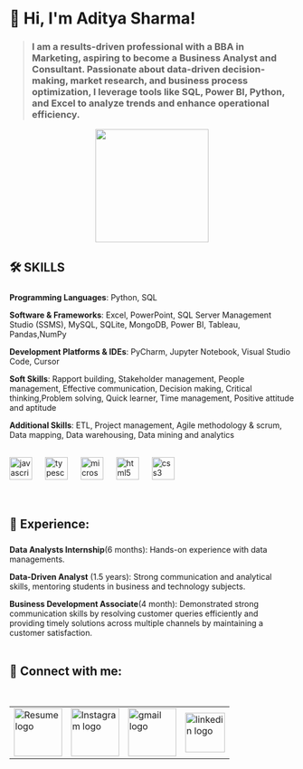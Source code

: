 # 👋 Hi, I'm Aditya Sharma!

>**<h3>I am a results-driven professional with a BBA in Marketing, aspiring to become a Business Analyst and Consultant. Passionate about data-driven decision-making, market research, and business process optimization, I leverage tools like SQL, Power BI, Python, and Excel to analyze trends and enhance operational efficiency.</h3>**
<p align="center">
<img height="200" src="https://cdn.dribbble.com/users/8619169/screenshots/16116886/media/a63d64bcccad878cb9dfdb9a9f6b6416.gif"  />
</p>

###

## 🛠️ SKILLS  

<p style="font-size: 24px;">
  
**Programming Languages**: Python, SQL 

**Software & Frameworks**: Excel, PowerPoint, SQL Server Management Studio (SSMS), MySQL, SQLite, MongoDB, Power BI, Tableau, Pandas,NumPy 

**Development Platforms & IDEs**:  PyCharm, Jupyter Notebook, Visual Studio Code, Cursor 

**Soft Skills**: Rapport building, Stakeholder management, People management, Effective communication, Decision making, Critical thinking,Problem solving, Quick learner, Time management, Positive attitude and aptitude 

**Additional Skills**: ETL, Project management, Agile methodology & scrum, Data mapping, Data warehousing, Data mining and analytics 
<br><br>
</p>

<div align="left">
  <img src="https://upload.wikimedia.org/wikipedia/commons/8/87/Sql_data_base_with_logo.png" height="40" alt="javascript logo"  />
  <img width="15" />
  <img src="https://upload.wikimedia.org/wikipedia/commons/c/c3/Python-logo-notext.svg" height="40" alt="typescript logo"  />
  <img width="15" />
  <img src="https://github.com/user-attachments/assets/3ee30f93-8f31-4056-865b-506725bcc546" height="40" alt="microsoft_office_excel"  />
  <img width="15" />
  <img src="https://th.bing.com/th?id=OSK.a7177a97eea720a74a2020d18260a6a0&w=46&h=46&c=11&rs=1&qlt=80&o=6&dpr=1.3&pid=SANGAM" height="40" alt="html5 logo"  />
  <img width="15" />
  <img src="https://upload.wikimedia.org/wikipedia/commons/4/4b/Tableau_Logo.png" height="40" alt="css3 logo"  />
  <img width="15" />
 
</div>
<br><br>


## 💼 Experience:
<p style="font-size: 24px;">
  
**Data Analysts Internship**(6 months): Hands-on experience with data managements.

**Data-Driven Analyst** (1.5 years): Strong communication and analytical skills, mentoring students in business and technology subjects.

**Business Development Associate**(4 month): Demonstrated strong communication skills by resolving customer queries efficiently and providing timely 
solutions across multiple channels by maintaining a customer satisfaction.
<br><br>

</p>
  
###

## 🔗 Connect with me:

<div align = "Center">
  <table>
  <tr>
 <td><a href="https://github.com/Admin0149/Admin0149/blob/main/My%20Resume.pdf" target="_blank">
   <img src="https://github.com/user-attachments/assets/bcd18df5-bed3-41a9-b0ba-e6bc9ac456c3" height="85" alt="Resume logo"  />
</a></td>&nbsp;&nbsp;

 <td><a href="https://www.instagram.com/theadmin2621/" target="_blank">
   <img src="https://github.com/user-attachments/assets/c2e68357-ea95-4f2f-aab5-873148e64216" height="85" alt="Instagram logo" />
</a></td>&nbsp;&nbsp;


   <td><a href="mailto:adityami149@gmail.com" target="_blank">
   <img src="https://github.com/user-attachments/assets/0c8e2fdd-f95f-4801-b57a-bdfdef09a4c8" height="85" alt="gmail logo" />
</a></td>&nbsp;&nbsp;


 <td><a href="https://www.linkedin.com/in/aditya-sharma-429414278/" target="_blank">
   <img src="https://github.com/user-attachments/assets/9fd2f5d3-5103-4463-8289-266e480c705e" height="70" alt="linkedin logo"  />
</a></td>&nbsp;&nbsp;
 </tr>
</table>

</div>

